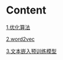 # Content

[1.优化算法](https://www.cnblogs.com/54hys/p/12340332.html)

[2.word2vec](https://www.cnblogs.com/54hys/p/12342669.html)

[3.文本嵌入预训练模型](https://www.cnblogs.com/54hys/p/12343177.html)